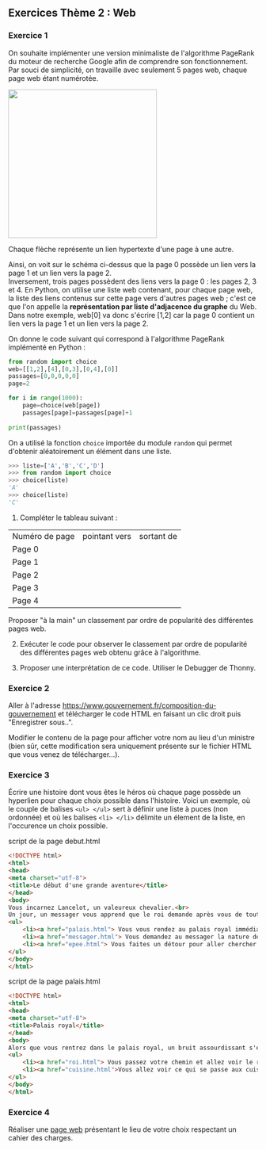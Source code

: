 ## Exercices Thème 2 : Web

### Exercice 1

On souhaite implémenter une version minimaliste de l'algorithme PageRank du moteur de recherche Google afin de comprendre son fonctionnement.  
Par souci de simplicité, on travaille avec seulement 5 pages web, chaque page web étant numérotée.

<img src="Assets/PageRank.png" width="300" height="300">

Chaque flèche représente un lien hypertexte d'une page à une autre. 

Ainsi, on voit sur le schéma ci-dessus que la page 0 possède un lien vers la page 1 et un lien vers la page 2.   
Inversement, trois pages possèdent des liens vers la page 0 : les pages 2, 3 et 4.
En Python, on utilise une liste web contenant, pour chaque page web, la liste des liens contenus sur cette page vers d'autres pages web ; c'est ce que l'on appelle la <b>représentation par liste d'adjacence du graphe</b> du Web.  
Dans notre exemple, web[0] va donc s'écrire [1,2] car la page 0 contient un lien vers la page 1 et un lien vers la page 2.

On donne le code suivant qui correspond à l'algorithme PageRank implémenté en Python :

```Python
from random import choice
web=[[1,2],[4],[0,3],[0,4],[0]]
passages=[0,0,0,0,0]
page=2

for i in range(1000):
    page=choice(web[page])
    passages[page]=passages[page]+1
    
print(passages)
```

On a utilisé la fonction `choice` importée du module `random` qui permet d'obtenir aléatoirement un élément dans une liste.

```Python
>>> liste=['A','B','C','D']
>>> from random import choice
>>> choice(liste)
'A'
>>> choice(liste)
'C'
```
1. Compléter le tableau suivant :

<table>
<tr>
<td>Numéro de page
</td>
<td>pointant vers
</td>
<td>sortant de
</td>
</tr>
<tr>
<td>Page 0
</td>
<td>
</td>
<td>
</td>
</tr>
<tr>
<td>Page 1
</td>
<td>
</td>
<td>
</td>
</tr>
<tr>
<td>Page 2
</td>
<td>
</td>
<td>
</td>
</tr>
<tr>
<td>Page 3
</td>
<td>
</td>
<td>
</td>
</tr>
<tr>
<td>Page 4
</td>
<td>
</td>
<td>
</td>
</tr>
</table>

Proposer "à la main" un classement par ordre de popularité des différentes pages web. 


2. Exécuter le code pour observer le classement par ordre de popularité des différentes pages web obtenu grâce à l'algorithme. 


3. Proposer une interprétation de ce code. Utiliser le Debugger de Thonny.

### Exercice 2

Aller à l'adresse https://www.gouvernement.fr/composition-du-gouvernement et télécharger le code HTML en faisant un clic droit puis "Enregistrer sous..". 

Modifier le contenu de la page pour afficher votre nom au lieu d'un ministre (bien sûr, cette modification sera uniquement présente sur le fichier HTML que vous venez de télécharger...).

### Exercice 3

Écrire une histoire dont vous êtes le héros où chaque page possède un hyperlien pour chaque choix possible dans l'histoire.
Voici un exemple, où le couple de balises `<ul> </ul>` sert à définir une liste à puces (non ordonnée) et où les balises `<li> </li>` délimite un élement de la liste, en l'occurence un choix possible.

script de la page debut.html

```html
<!DOCTYPE html>
<html>
<head>
<meta charset="utf-8">
<title>Le début d'une grande aventure</title>
</head>
<body>
Vous incarnez Lancelot, un valeureux chevalier.<br>
Un jour, un messager vous apprend que le roi demande après vous de toute urgence.<br>
<ul>
	<li><a href="palais.html"> Vous vous rendez au palais royal immédiatement.</a></li>
	<li><a href="messager.html"> Vous demandez au messager la nature de sa demande.</a></li>
	<li><a href="epee.html"> Vous faites un détour pour aller chercher votre épée.</a></li>
</ul>
</body>
</html>
```

script de la page palais.html

```html
<!DOCTYPE html>
<html>
<head>
<meta charset="utf-8">
<title>Palais royal</title>
</head>
<body>
Alors que vous rentrez dans le palais royal, un bruit assourdissant s'échappe des cuisines.
<ul>
	<li><a href="roi.html"> Vous passez votre chemin et allez voir le roi.</a></li>
	<li><a href="cuisine.html">Vous allez voir ce qui se passe aux cuisines.</a></li>
</ul>
</body>
</html>
```


### Exercice 4

Réaliser une [page web](http://vfsilesieux.free.fr/page_web.html) présentant le lieu de votre choix respectant un cahier des charges.
 
